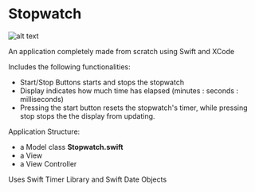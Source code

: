 # Stopwatch #
![alt text](/README-images/preview.png)

An application completely made from scratch using Swift and XCode

Includes the following functionalities: 

- Start/Stop Buttons starts and stops the stopwatch
- Display indicates how much time has elapsed (minutes : seconds : milliseconds)
- Pressing the start button resets the stopwatch's timer, while pressing stop stops the the display from updating.

Application Structure:

- a Model class **Stopwatch.swift**
- a View
- a View Controller

Uses Swift Timer Library and Swift Date Objects
